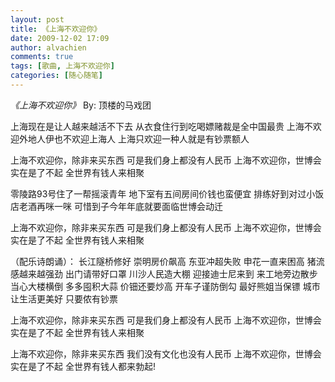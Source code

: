 ```yaml
---
layout: post
title: 《上海不欢迎你》
date: 2009-12-02 17:09
author: alvachien
comments: true
tags: [歌曲, 上海不欢迎你]
categories: [随心随笔]
---
```


*《上海不欢迎你》*
By: 顶楼的马戏团

上海现在是让人越来越活不下去
从衣食住行到吃喝嫖赌裁是全中国最贵
上海不欢迎外地人伊也不欢迎上海人
上海只欢迎一种人就是有钞票额人

上海不欢迎你，除非来买东西
可是我们身上都没有人民币
上海不欢迎你，世博会实在是了不起
全世界有钱人来相聚

零陵路93号住了一帮摇滚青年
地下室有五间房间价钱也蛮便宜
排练好到对过小饭店老酒再咪一咪
可惜到子今年年底就要面临世博会动迁

上海不欢迎你，除非来买东西
可是我们身上都没有人民币
上海不欢迎你，世博会实在是了不起
全世界有钱人来相聚

（配乐诗朗诵）：
长江隧桥修好
崇明房价飙高
东亚冲超失败
申花一直来困高
猪流感越来越强劲
出门请带好口罩
川沙人民造大棚
迎接迪士尼来到
来工地旁边散步
当心大楼横倒
多多囤积大蒜
价钿还要炒高
开车子谨防倒勾
最好熊姐当保镖
城市让生活更美好
只要侬有钞票

上海不欢迎你，除非来买东西
可是我们身上都没有人民币
上海不欢迎你，世博会实在是了不起
全世界有钱人来相聚

上海不欢迎你，除非来买东西
我们没有文化也没有人民币
上海不欢迎你，世博会实在是了不起
全世界有钱人都来勃起!
